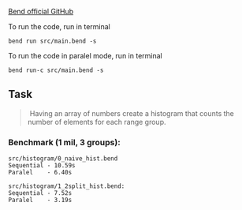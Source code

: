 [Bend official GitHub](https://github.com/HigherOrderCO/bend/blob/main/GUIDE.md)

To run the code, run in terminal
```
bend run src/main.bend -s
```

To run the code in paralel mode, run in terminal
```
bend run-c src/main.bend -s
```

## Task
> Having an array of numbers create a histogram that counts the number of elements for each range group.

### Benchmark (1 mil, 3 groups):

```
src/histogram/0_naive_hist.bend
Sequential - 10.59s
Paralel    - 6.40s
```
```
src/histogram/1_2split_hist.bend:
Sequential - 7.52s
Paralel    - 3.19s
```